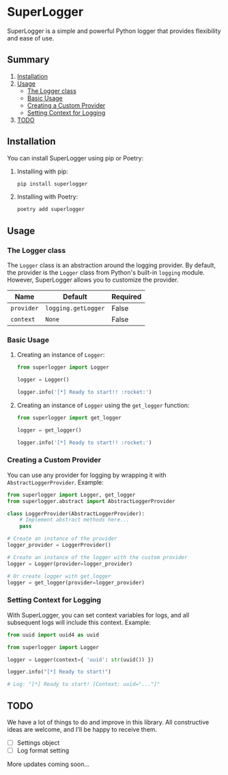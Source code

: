 # SuperLogger

SuperLogger is a simple and powerful Python logger that provides flexibility and ease of use.

## Summary

1. [Installation](#install)
2. [Usage](#usage)
    - [The Logger class](#the-logger-class)
    - [Basic Usage](#basic-usage)
    - [Creating a Custom Provider](#create-a-custom-provider)
    - [Setting Context for Logging](#set-context-for-logging)
3. [TODO](#todo)

## Installation

You can install SuperLogger using pip or Poetry:

1. Installing with pip:

    ```sh
    pip install superlogger
    ```

2. Installing with Poetry:

    ```sh
    poetry add superlogger
    ```

## Usage

### The Logger class

The `Logger` class is an abstraction around the logging provider. By default, the provider is the `Logger` class from Python's built-in `logging` module. However, SuperLogger allows you to customize the provider.

| Name        | Default             | Required |
| ----------- | ------------------- | -------- |
| `provider`  | `logging.getLogger` | False    |
| `context`   | `None`              | False    |

### Basic Usage

1. Creating an instance of `Logger`:

    ```python
    from superlogger import Logger

    logger = Logger()

    logger.info('[*] Ready to start!! :rocket:')
    ```

2. Creating an instance of `Logger` using the `get_logger` function:

    ```python
    from superlogger import get_logger

    logger = get_logger()

    logger.info('[*] Ready to start!! :rocket:')
    ```

### Creating a Custom Provider

You can use any provider for logging by wrapping it with `AbstractLoggerProvider`. Example:

```python
from superlogger import Logger, get_logger
from superlogger.abstract import AbstractLoggerProvider

class LoggerProvider(AbstractLoggerProvider):
    # Implement abstract methods here...
    pass

# Create an instance of the provider
logger_provider = LoggerProvider()

# Create an instance of the logger with the custom provider
logger = Logger(provider=logger_provider)

# Or create logger with get_logger
logger = get_logger(provider=logger_provider)
```

### Setting Context for Logging

With SuperLogger, you can set context variables for logs, and all subsequent logs will include this context. Example:

```python
from uuid import uuid4 as uuid

from superlogger import Logger

logger = Logger(context={ 'uuid': str(uuid()) })

logger.info("[*] Ready to start!")

# Log: "[*] Ready to start! [Context: uuid="..."]"
```

## TODO

We have a lot of things to do and improve in this library. All constructive ideas are welcome, and I'll be happy to receive them.

- [ ] Settings object
- [ ] Log format setting

More updates coming soon...
